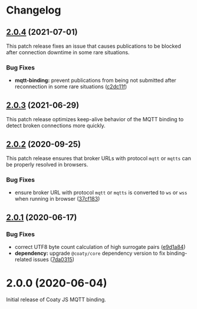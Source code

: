 # Changelog

<a name="2.0.4"></a>
## [2.0.4](https://github.com/coatyio/binding.mqtt.js/compare/v2.0.3...v2.0.4) (2021-07-01)

This patch release fixes an issue that causes publications to be blocked after connection downtime in some rare situations.

### Bug Fixes

* **mqtt-binding:** prevent publications from being not submitted after reconnection in some rare situations ([c2dc11f](https://github.com/coatyio/binding.mqtt.js/commit/c2dc11fd7754855a7213d6061134e14c3dde1bec))

<a name="2.0.3"></a>
## [2.0.3](https://github.com/coatyio/binding.mqtt.js/compare/v2.0.2...v2.0.3) (2021-06-29)

This patch release optimizes keep-alive behavior of the MQTT binding to detect broken connections more quickly.

<a name="2.0.2"></a>
## [2.0.2](https://github.com/coatyio/binding.mqtt.js/compare/v2.0.1...v2.0.2) (2020-09-25)

This patch release ensures that broker URLs with protocol `mqtt` or `mqtts` can be properly resolved in browsers.

### Bug Fixes

* ensure broker URL with protocol `mqtt` or `mqtts` is converted to `ws` or `wss` when running in browser ([37cf183](https://github.com/coatyio/binding.mqtt.js/commit/37cf183970ed10f4211ad18f3b2b23a0b1a6d667))

<a name="2.0.1"></a>
## [2.0.1](https://github.com/coatyio/binding.mqtt.js/compare/v2.0.0...v2.0.1) (2020-06-17)

### Bug Fixes

* correct UTF8 byte count calculation of high surrogate pairs ([e9d1a84](https://github.com/coatyio/binding.mqtt.js/commit/e9d1a84c917ee44ba998dc383b540398eb5d2e6c))
* **dependency:** upgrade `@coaty/core` dependency version to fix binding-related issues ([7da0315](https://github.com/coatyio/binding.mqtt.js/commit/7da0315b8ecfed39c053fb30b9ae80d1e88b956f))

<a name="2.0.0"></a>
# 2.0.0 (2020-06-04)

Initial release of Coaty JS MQTT binding.

